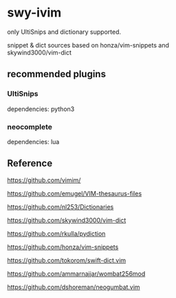 <!--
 * @Author: your name
 * @Date: 2020-06-12 07:37:55
 * @LastEditTime: 2020-06-14 04:36:40
 * @LastEditors: Please set LastEditors
 * @Description: In User Settings Edit
 * @FilePath: \undefinedc:\Users\swy\Documents\GitHub\ivim-snippets\README.md
--> 
# swy-ivim

only UltiSnips and dictionary supported.

snippet & dict sources based on honza/vim-snippets and skywind3000/vim-dict

## recommended plugins

### UltiSnips

dependencies: python3

### neocomplete

dependencies: lua

## Reference

https://github.com/vimim/

https://github.com/emugel/VIM-thesaurus-files

https://github.com/nl253/Dictionaries

https://github.com/skywind3000/vim-dict

https://github.com/rkulla/pydiction

https://github.com/honza/vim-snippets

https://github.com/tokorom/swift-dict.vim

https://github.com/ammarnajjar/wombat256mod

https://github.com/dshoreman/neogumbat.vim